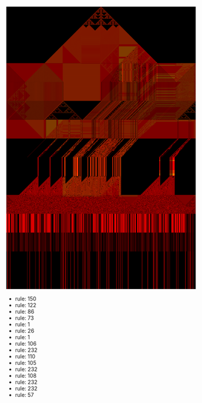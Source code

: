 ![photo](./output.png) 
 * rule: 150
* rule: 122
* rule: 86
* rule: 73
* rule: 1
* rule: 26
* rule: 1
* rule: 106
* rule: 232
* rule: 110
* rule: 105
* rule: 232
* rule: 108
* rule: 232
* rule: 232
* rule: 57
